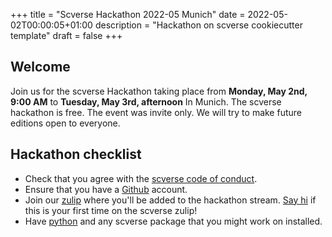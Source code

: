 +++
title = "Scverse Hackathon 2022-05 Munich"
date = 2022-05-02T00:00:05+01:00
description = "Hackathon on scverse cookiecutter template"
draft = false
+++

## Welcome

Join us for the scverse Hackathon taking place from **Monday, May 2nd, 9:00 AM** to **Tuesday, May 3rd, afternoon** In Munich.
The scverse hackathon is free. The event was invite only. We will try to make future editions open to everyone.

## Hackathon checklist

- Check that you agree with the [scverse code of conduct](/about/code_of_conduct/).
- Ensure that you have a [Github](https://github.com/) account.
- Join our [zulip](https://scverse.zulipchat.com/) where you'll be added to the hackathon stream. [Say hi](https://scverse.zulipchat.com/#narrow/stream/319076-introductions) if this is your first time on the scverse zulip!
- Have [python](https://www.python.org/) and any scverse package that you might work on installed.

